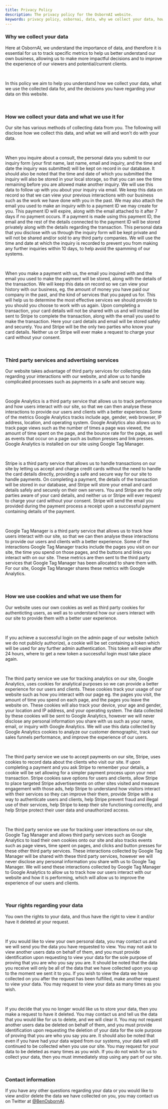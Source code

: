 ```yaml
---
title: Privacy Policy
description: The privacy policy for the OsbornAI website.
keywords: privacy policy, osbornai, data, why we collect your data, how we collect your data, what we use it for, third party services, advertising services, cookies, your rights regarding your data, contact information
---
```


### Why we collect your data
Here at OsbornAI, we understand the importance of data, and therefore it is essential for us to track specific metrics to help us better understand our own business, allowing us to make more impactful decisions and to improve the experience of our viewers and potential/current clients.

<br />

In this policy we aim to help you understand how we collect your data, what we use the collected data for, and the decisions you have regarding your data on this website.

<br />

### How we collect your data and what we use it for
Our site has various methods of collecting data from you. The following will disclose how we collect this data, and what we will and won't do with your data.

<br />

When you inquire about a consult, the personal data you submit to our inquiry form (your first name, last name, email and inquiry, and the time and date the inquiry was submitted) will be kept on record in our database. It should also be noted that the time and date of which you submitted the inquiry will also be stored in your local storage, so that you can see the time remaining before you are allowed make another inquiry. We will use this data to follow up with you about your inquiry via email. We keep this data on record so that we can view your previous interactions with our business such as the work we have done with you in the past. We may also attach the email you used to make an inquiry with to a payment ID we may create for you. This payment ID will expire, along with the email attached to it after 7 days if no payment occurs. If a payment is made using this payment ID, the email and the rest of the details connected to the payment ID will be stored privately along with the details regarding the transaction. This personal data that you disclose with us through the inquiry form will be kept private and will not be shared and/or sold to any third party companies. We will use the time and date at which the inquiry is recorded to prevent you from making any further inquiries within 10 days, to help avoid the spamming of our systems.

<br />

When you make a payment with us, the email you inquired with and the email you used to make the payment will be stored, along with the details of the transaction. We will keep this data on record so we can view your history with our business, eg. the amount of money you have paid our company in the past, and the kind of services that you payed us for. This will help us to determine the most effective services we should provide to you should you choose to work with us again. Upon completing a transaction, your card details will not be shared with us and will instead be sent to Stripe to complete the transaction, along with the email you used to make the transaction. Here your card details and email will be stored safely and securely. You and Stripe will be the only two parties who know your card details. Neither us or Stripe will ever make a request to charge your card without your consent.

<br />

### Third party services and advertising services
Our website takes advantage of third party services for collecting data regarding your interactions with our website, and allow us to handle complicated processes such as payments in a safe and secure way.

<br />

Google Analytics is a third party service that allows us to track performance and how users interact with our site, so that we can then analyse these interactions to provide our users and clients with a better experience. Some of the metrics Google Analytics tracks include age, gender, web browser, IP address, location, and operating system. Google Analytics also allows us to track page views such as the number of times a page was viewed, the amount of time spent on the page, and the bounce rate for the page, as well as events that occur on a page such as button presses and link presses. Google Analytics is installed on our site using Google Tag Manager.

<br />

Stripe is a third party service that allows us to handle transactions on our site by letting us accept and charge credit cards without the need to handle the card details directly, providing a safe and secure way for our site to handle payments. On completing a payment, the details of the transaction will be stored in our database, and Stripe will store your email and card details safely and securely on their own servers. You and Stripe are the only parties aware of your card details, and neither us or Stripe will ever request to charge your card without your consent. Stripe will send the email you provided during the payment process a receipt upon a successful payment containing details of the payment.

<br />

Google Tag Manager is a third party service that allows us to track how users interact with our site, so that we can then analyse these interactions to provide our users and clients with a better experience. Some of the interactions Google Tag Manager tracks include the pages you visit on our site, the time you spend on those pages, and the buttons and links you interact with on our site. These metrics are then sent to the third party services that Google Tag Manager has been allocated to share them with. For our site, Google Tag Manager shares these metrics with Google Analytics.

<br />

### How we use cookies and what we use them for
Our website uses our own cookies as well as third party cookies for authenticting users, as well as to understand how our users interact with our site to provide them with a better user experience.

<br />

If you achieve a successful login on the admin page of our website (which we do not publicly authorize), a cookie will be set containing a token which will be used for any further admin authentication. This token will expire after 24 hours, where to get a new token a successful login must take place again.

<br />

The third party service we use for tracking analytics on our site, Google Analytics, uses cookies for analytical purposes so we can provide a better experience for our users and clients. These cookies track your usage of our website such as how you interact with our page eg. the pages you visit, the amount of time you spend on each page, and the pages you leave the website on. These cookies will also track your device, your age and gender, your location and IP address, and your operating system. The data collected by these cookies will be sent to Google Analytics, however we will never disclose any personal information you share with us such as your name, email, or inquiry with Google Analytics. We will use this data collected by Google Analytics cookies to analyze our customer demographic, track our sales funnels performance, and improve the experience of our users.

<br />

The third party service we use to accept payments on our site, Stripe, uses cookies to record data about the clients who visit our site. If upon completing a payment and you ask Stripe to remember your details, a cookie will be set allowing for a simpler payment process upon your next transaction. Stripe cookies save options for users and clients, allow Stripe to place targeted Stripe advertisements on other sites visited and measure engagement with those ads, help Stripe to understand how visitors interact with their services so they can improve their them, provide Stripe with a way to authenticate users and clients, help Stripe prevent fraud and illegal use of their services, help Stripe to keep their site functioning correctly, and help Stripe protect their user data and unauthorized access.

<br />

The third party service we use for tracking user interactions on our site, Google Tag Manager and allows third party services such as Google Analytics to load their own cookies onto our site and also tracks events such as page views, time spent on pages, and clicks and button presses for these other third party services. These interactions collected by Google Tag Manager will be shared with these third party services, however we will never disclose any personal information you share with us to Google Tag Manager. We will send these interactions collected by Google Tag Manager to Google Analytics to allow us to track how our users interact with our website and how it is performing, which will allow us to improve the experience of our users and clients.

<br />

### Your rights regarding your data
You own the rights to your data, and thus have the right to view it and/or have it deleted at your request. 

<br />

If you would like to view your own personal data, you may contact us and we will send you the data you have requested to view. You may not ask to view another users data on behalf of them, and you must provide identification upon requesting to view your data for the sole purpose of proving that you are who you say you are. It should be noted that the data you receive will only be all of the data that we have collected upon you up to the moment we sent it to you. If you wish to view the data we have collected on you after the request has been fulfilled, make another request to view your data. You may request to view your data as many times as you wish.

<br />

If you decide that you no longer would like us to store your data, then you make a request to have it deleted. You may contact us and tell us the data that you would like for us to delete, and we will clear it. You may not request another users data be deleted on behalf of them, and you must provide identification upon requesting the deletion of your data for the sole purpose of proving that you are who you say you are. It should also be noted that even if you have had your data wiped from our systems, your data will still continued to be collected when you use our site. You may request for your data to be deleted as many times as you wish. If you do not wish for us to collect your data, then you must immediately stop using any part of our site.

<br />

### Contact information
If you have any other questions regarding your data or you would like to view and/or delete the data we have collected on you, you may contact us on Twitter at [@BenOsbornAI](https://twitter.com/BenOsbornAI).